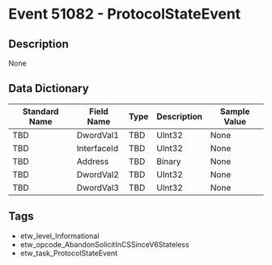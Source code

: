 # Event 51082 - ProtocolStateEvent

## Description
None

## Data Dictionary
|Standard Name|Field Name|Type|Description|Sample Value|
|---|---|---|---|---|
|TBD|DwordVal1|TBD|UInt32|None|None|
|TBD|InterfaceId|TBD|UInt32|None|None|
|TBD|Address|TBD|Binary|None|None|
|TBD|DwordVal2|TBD|UInt32|None|None|
|TBD|DwordVal3|TBD|UInt32|None|None|

## Tags
* etw_level_Informational
* etw_opcode_AbandonSolicitInCSSinceV6Stateless
* etw_task_ProtocolStateEvent